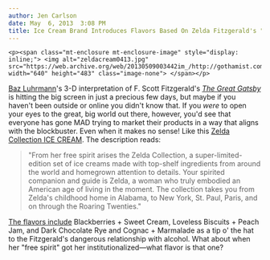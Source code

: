 ```yaml
---
author: Jen Carlson
date: May  6, 2013  3:08 PM
title: Ice Cream Brand Introduces Flavors Based On Zelda Fitzgerald's "Free Spirit'
---
```



	
	
	
	<p><span class="mt-enclosure mt-enclosure-image" style="display: inline;"> <img alt="zeldacream0413.jpg" src="https://web.archive.org/web/20130509003442im_/http://gothamist.com/attachments/arts_jen/zeldacream0413.jpg" width="640" height="483" class="image-none"> </span></p>

<p><a href="https://web.archive.org/web/20130509003442/http://gothamist.com/tags/bazluhrmann">Baz Luhrmann</a>&apos;s 3-D interpretation of F. Scott Fitzgerald&apos;s <a href="https://web.archive.org/web/20130509003442/http://gothamist.com/tags/greatgatsby"><em>The Great Gatsby</em></a> is hitting the big screen in just a precious few days, but maybe if you haven&apos;t been outside or online you didn&apos;t know that. If you <em>were</em> to open your eyes to the great, big world out there, however, you&apos;d see that everyone has gone MAD trying to market their products in a way that aligns with the blockbuster. Even when it makes no sense! Like this <a href="https://web.archive.org/web/20130509003442/https://twitter.com/Becca_PR/status/331422015598759936">Zelda Collection ICE CREAM</a>. The description reads:</p>

<blockquote>&quot;From her free spirit arises the Zelda Collection, a super-limited-edition set of ice creams made with top-shelf ingredients from around the world and homegrown attention to details. Your spirited companion and guide is Zelda, a woman who truly embodied an American age of living in the moment. The collection takes you from Zelda&apos;s childhood home in Alabama, to New York, St. Paul, Paris, and on through the Roaring Twenties.&quot;</blockquote>

<p><a href="https://web.archive.org/web/20130509003442/http://jenis.com/the-zelda-collection/">The flavors include</a> Blackberries + Sweet Cream, Loveless Biscuits + Peach Jam, and Dark Chocolate Rye and Cognac + Marmalade as a tip o&apos; the hat to the Fitzgerald&apos;s dangerous relationship with alcohol. What about when her &quot;free spirit&quot; got her institutionalized&#x2014;what flavor is that one?</p>
	
	
	
	
	
